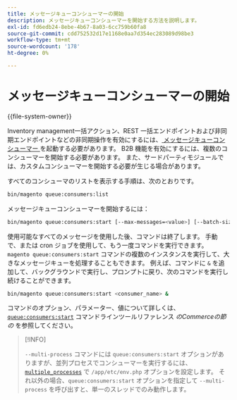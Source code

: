 ```yaml
---
title: メッセージキューコンシューマーの開始
description: メッセージキューコンシューマーを開始する方法を説明します。
exl-id: fd6edb24-8ebe-4b67-8a03-6cc759b60fa8
source-git-commit: cdd752532d17e1168e0aa7d354ec283089d98be3
workflow-type: tm+mt
source-wordcount: '178'
ht-degree: 0%

---
```


# メッセージキューコンシューマーの開始

{{file-system-owner}}

Inventory management一括アクション、REST 一括エンドポイントおよび非同期エンドポイントなどの非同期操作を有効にするには、[ メッセージキューコンシューマー ](../queues/consumers.md) を起動する必要があります。 B2B 機能を有効にするには、複数のコンシューマーを開始する必要があります。 また、サードパーティモジュールでは、カスタムコンシューマーを開始する必要が生じる場合があります。

すべてのコンシューマのリストを表示する手順は、次のとおりです。

```bash
bin/magento queue:consumers:list
```

メッセージキューコンシューマーを開始するには：

```bash
bin/magento queue:consumers:start [--max-messages=<value>] [--batch-size=<value>] [--single-thread] [--area-code=<value>] [--multi-process=<value>] <consumer_name>
```

使用可能なすべてのメッセージを使用した後、コマンドは終了します。 手動で、または cron ジョブを使用して、もう一度コマンドを実行できます。 `magento queue:consumers:start` コマンドの複数のインスタンスを実行して、大きなメッセージキューを処理することもできます。 例えば、コマンドに `&` を追加して、バックグラウンドで実行し、プロンプトに戻り、次のコマンドを実行し続けることができます。

```bash
bin/magento queue:consumers:start <consumer_name> &
```

コマンドのオプション、パラメーター、値について詳しくは、[`queue:consumers:start`](../../tools/reference/commerce-on-premises.md#queueconsumersstart) コマンドラインツールリファレンス _のCommerceの節の_ を参照してください。

>[!INFO]
>
>`--multi-process` コマンドには `queue:consumers:start` オプションがありますが、並列プロセスでコンシューマーを実行するには、[`multiple_processes`](../queues/manage-message-queues.md#configuration) で `/app/etc/env.php` オプションを設定します。 それ以外の場合、`queue:consumers:start` オプションを指定して `--multi-process` を呼び出すと、単一のスレッドでのみ動作します。

